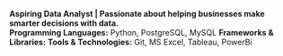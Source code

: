 **Aspiring Data Analyst | Passionate about helping businesses make smarter decisions with data.**
<br>
**Programming Languages:** Python, PostgreSQL, MySQL
**Frameworks & Libraries:** 
**Tools & Technologies:** Git, MS Excel, Tableau, PowerBi 

<!---
BaderNader321/BaderNader321 is a ✨ special ✨ repository because its `README.md` (this file) appears on your GitHub profile.
You can click the Preview link to take a look at your changes.
--->
